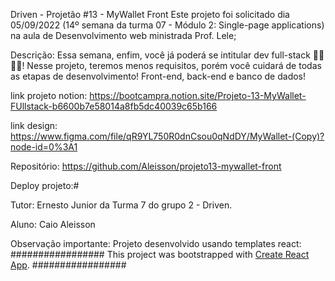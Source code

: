 Driven - Projetão #13 - MyWallet Front
Este projeto foi solicitado dia 05/09/2022 (14º semana da turma 07 - Módulo 2: Single-page applications) na aula de Desenvolvimento web ministrada Prof. Lele;

Descrição:
Essa semana, enfim, você já poderá se intitular dev full-stack 🧑‍💻👩‍💻! Nesse projeto, teremos menos requisitos, porém você cuidará de todas as etapas de desenvolvimento! Front-end, back-end e banco de dados! 

link projeto notion:
https://bootcampra.notion.site/Projeto-13-MyWallet-FUllstack-b6600b7e58014a8fb5dc40039c65b166

link design:
https://www.figma.com/file/qR9YL750R0dnCsou0qNdDY/MyWallet-(Copy)?node-id=0%3A1

Repositório: https://github.com/Aleisson/projeto13-mywallet-front

Deploy projeto:#


Tutor: Ernesto Junior da Turma 7 do grupo 2 - Driven.

Aluno: Caio Aleisson 

Observação importante:
Projeto desenvolvido usando templates react:
#################
This project was bootstrapped with [Create React App](https://github.com/facebook/create-react-app).
#################
